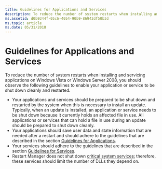 ```yaml
---
title: Guidelines for Applications and Services
description: To reduce the number of system restarts when installing and servicing applications on Windows Vista or Windows Server 2008, you should observe the following guidelines to enable your application or service to be shut down cleanly and restarted.
ms.assetid: d0b9344f-05c6-4054-90b9-86942df50b3d
ms.topic: article
ms.date: 05/31/2018
---
```


# Guidelines for Applications and Services

To reduce the number of system restarts when installing and servicing applications on Windows Vista or Windows Server 2008, you should observe the following guidelines to enable your application or service to be shut down cleanly and restarted.

-   Your applications and services should be prepared to be shut down and restarted by the system when this is necessary to install an update. Typically, when an update is installed, an application or service needs to be shut down because it currently holds an affected file in use. All applications or services that can hold a file in use during an update should be prepared to shut down cleanly.
-   Your applications should save user data and state information that are needed after a restart and should adhere to the guidelines that are described in the section [Guidelines for Applications](guidelines-for-applications.md).
-   Your services should adhere to the guidelines that are described in the section [Guidelines for Services](guidelines-for-services.md).
-   Restart Manager does not shut down [critical system services](critical-system-services.md); therefore, these services should limit the number of DLLs they depend on.

 

 





